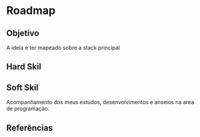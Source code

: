 # Roadmap

## Objetivo
A ideia é ter mapeado sobre a stack principal

## Hard Skil

## Soft Skil

Acompanhamento dos meus estudos, desenvolvimentos e anseios na area de programação. 

## Referências
